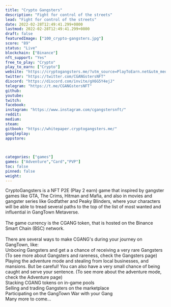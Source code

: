 ```yaml
---
title: "Crypto Gangsters"
description: "Fight for control of the streets"
lead: "Fight for control of the streets"
date: 2022-02-28T12:49:41.299+0800
lastmod: 2022-02-28T12:49:41.299+0800
draft: false
featuredImage: ["100_crypto-gangsters.jpg"]
score: "89"
status: "Live"
blockchain: ["Binance"]
nft_support: "Yes"
free_to_play: "Crypto"
play_to_earn: ["Crypto"]
website: "https://cryptogangsters.me/?utm_source=PlayToEarn.net&utm_medium=organic&utm_campaign=gamepage"
twitter: "https://twitter.com/CGANGstersNFT"
discord: "https://discord.com/invite/gX6G5Y4ejJ"
telegram: "https://t.me/CGANGstersNFT"
github: 
youtube: 
twitch: 
facebook: 
instagram: "https://www.instagram.com/cgangstersnft/"
reddit: 
medium: 
steam: 
gitbook: "https://whitepaper.cryptogangsters.me/"
googleplay: 
appstore: 

  
    
categories: ["games"]
games: ["Adventure","Card","PVP"]
toc: false
pinned: false
weight: 
---
```

CryptoGangsters is a NFT P2E (Play 2 earn) game that inspired by gangster games like GTA, The Crims, Hitman and Mafia, and also in movies and gangster series like Godfather and Peaky Blinders, where your characters will be able to tread several paths to the top of the list of most wanted and influential in GangTown Metaverse.<br> <br> The game currency is the CGANG token, that is hosted on the Binance Smart Chain (BSC) network.<br> <br> There are several ways to make CGANG's during your journey on GangTown, like:<br> Unboxing Gangsters and get a a chance of receiving a very rare Gangsters (To see more about Gangsters and rareness, check the Gangsters page)<br> Playing the adventure mode and stealing from local businesses, and mansions. But be careful! You can also have a very small chance of being caught and serve your sentence. (To see more about the adventure mode, check the Adventure page)<br> Stacking CGANG tokens on in-game pools<br> Selling and trading Gangsters on the marketplace<br> Participating on the GangTown War with your Gang<br> Many more to come...